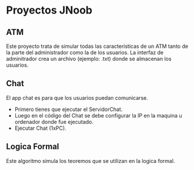 # Proyectos JNoob

## ATM
Este proyecto trata de simular todas las características de un ATM tanto de la parte del administrador como la de los usuarios.
La interfaz de adminitrador crea un archivo (ejemplo: .txt) donde se almacenan los usuarios.

## Chat
El app chat es para que los usuarios puedan comunicarse.
* Primero tienes que ejecutar el ServidorChat.
* Luego en el código del Chat se debe configurar la IP en la maquina u ordenador donde fue ejecutado.
* Ejecutar Chat (1xPC).

## Logica Formal
Este algoritmo simula los teoremos que se utilizan en la logica formal.